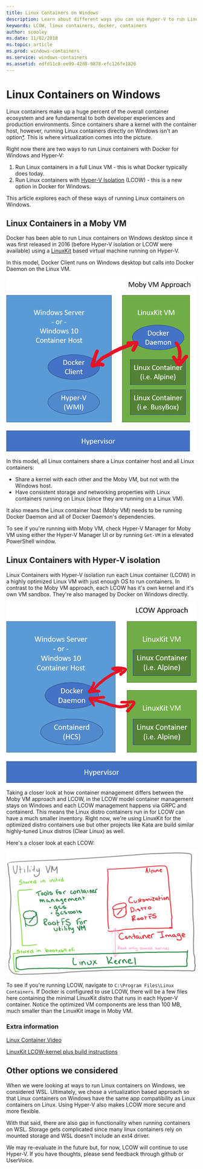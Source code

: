 ```yaml
---
title: Linux Containers on Windows
description: Learn about different ways you can use Hyper-V to run Linux containers on WIndows as if they're native.
keywords: LCOW, linux containers, docker, containers
author: scooley
ms.date: 11/02/2018
ms.topic: article
ms.prod: windows-containers
ms.service: windows-containers
ms.assetid: edfd11c8-ee99-42d8-9878-efc126fe1826
---
```


# Linux Containers on Windows

Linux containers make up a huge percent of the overall container ecosystem and are fundamental to both developer experiences and production environments.  Since containers share a kernel with the container host, however, running Linux containers directly on Windows isn't an option[*](lcow.md#other-options-we-considered).  This is where virtualization comes into the picture.

Right now there are two ways to run Linux containers with Docker for Windows and Hyper-V:

1. Run Linux containers in a full Linux VM - this is what Docker typically does today.
1. Run Linux containers with [Hyper-V Isolation](../manage-containers/hyperv-container.md) (LCOW) - this is a new option in Docker for Windows.

This article explores each of these ways of running Linux containers on Windows.

## Linux Containers in a Moby VM

Docker has been able to run Linux containers on Windows desktop since it was first released in 2016 (before Hyper-V isolation or LCOW were available) using a [LinuxKit](https://github.com/linuxkit/linuxkit) based virtual machine running on Hyper-V.

In this model, Docker Client runs on Windows desktop but calls into Docker Daemon on the Linux VM.

![Moby VM as the container host](media/MobyVM.png)

In this model, all Linux containers share a Linux container host and all Linux containers:

* Share a kernel with each other and the Moby VM, but not with the Windows host.
* Have consistent storage and networking properties with Linux containers running on Linux (since they are running on a Linux VM).

It also means the Linux container host (Moby VM) needs to be running Docker Daemon and all of Docker Daemon's dependencies.

To see if you're running with Moby VM, check Hyper-V Manager for Moby VM using either the Hyper-V Manager UI or by running `Get-VM` in a elevated PowerShell window.

## Linux Containers with Hyper-V isolation

Linux Containers with Hyper-V isolation run each Linux container (LCOW) in a highly optimized Linux VM with just enough OS to run containers.  In contrast to the Moby VM approach, each LCOW has it's own kernel and it's own VM sandbox.  They're also managed by Docker on Windows directly.

![Linux containers with Hyper-V isolation (LCOW)](media/lcow-approach.png)

Taking a closer look at how container management differs between the Moby VM approach and LCOW, in the LCOW model container management stays on Windows and each LCOW management happens via GRPC and containerd.  This means the Linux distro containers run in for LCOW can have a much smaller inventory.  Right now, we're using LinuxKit for the optimized distro containers use but other projects like Kata are build similar highly-tuned Linux distros (Clear Linux) as well.

Here's a closer look at each LCOW:

![LCOW architecture](media/lcow.png)

To see if you're running LCOW, navigate to `C:\Program Files\Linux Containers`.  If Docker is configured to use LCOW, there will be a few files here containing the minimal LinuxKit distro that runs in each Hyper-V container.  Notice the optimized VM components are less than 100 MB, much smaller than the LinuxKit image in Moby VM.

### Extra information

[Linux Container Video](https://sec.ch9.ms/ch9/1e5a/08ff93f2-987e-4f8d-8036-2570dcac1e5a/LinuxContainer.mp4)

[LinuxKit LCOW-kernel plus build instructions](https://github.com/linuxkit/lcow)

## Other options we considered

When we were looking at ways to run Linux containers on Windows, we considered WSL.  Ultimately, we chose a virtualization based approach so that Linux containers on Windows have the same app compatibility as Linux containers on Linux.  Using Hyper-V also makes LCOW more secure and more flexible.

With that said, there are also gap in functionality when running containers on WSL.  Storage gets complicated since many linux containers rely on mounted storage and WSL doesn't include an ext4 driver.

We may re-evaluate in the future but, for now, LCOW will continue to use Hyper-V.  If you have thoughts, please send feedback through github or UserVoice.